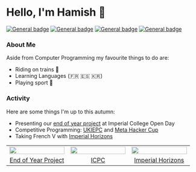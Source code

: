 # Hello, I'm Hamish 🙂
 [![General badge](https://img.shields.io/badge/Connect-With%20Me-3437eb?logo=linkedin)](https://uk.linkedin.com/in/hamish-starling-147859235)
 [![General badge](https://img.shields.io/badge/Compare-Streaks-0cb01d?logo=duolingo)](https://www.duolingo.com/u/215135135)
 [![General badge](https://img.shields.io/badge/Contact-Me-f00202?logo=gmail&labelColor=white)](mailto:hamishstarling@hotmail.co.uk)
 [![General badge](https://tinyurl.com/y4b24vw2)](https://open.kattis.com/users/hamish-starling)

### About Me
Aside from Computer Programming my favourite things to do are: 
- Riding on trains 🚈
- Learning Languages (🇫🇷 🇪🇸 🇰🇷)
- Playing sport 🤽

### Activity
Here are some things I'm up to this autumn:</p>
<ul>
	<li>Presenting our <a href="https://github.com/TomSmail/Lazarus">end of year project</a> at Imperial College Open Day</li>
	<li>Competitive Programming: <a href="http://ukiepc.info/2022/">UKIEPC</a> and <a href="https://www.facebook.com/codingcompetitions/hacker-cup/2022/round-2">Meta Hacker Cup</a></li>
	<li>Taking French V with <a href="https://www.imperial.ac.uk/horizons/">Imperial Horizons</a></li>
</ul>


<table>
	<tr>
		<td width="33%" style="text-align: center;">
			<img src="https://user-images.githubusercontent.com/67635582/249276890-810e3b11-ab37-4446-a492-1c53928f8bec.png" width=100% />
		</td>
		<td width="33%" style="text-align: center;">
			<img src="https://upload.wikimedia.org/wikipedia/en/1/1d/ICPC_International_Collegiate_Programming_Contest_logo%2C_Aug_2018.png" width=100% />
		</td>
		<td width="33%" style="text-align: center;">
			<img src="https://upload.wikimedia.org/wikipedia/commons/8/8e/Photo_of_the_Eiffel_Tower_taken_with_an_iPhone_13_Pro.jpg" width=100% />
		</td>
	</tr>
	<tr style="text-align: center;">
		<td align="center" width="33%"> <a href="https://github.com/TomSmail/Lazarus">End of Year Project</a></td>
		<td align="center" width="33%"> <a href="https://icpc.global/">ICPC</a></td>
		<td align="center" width="33%"> <a href="https://www.imperial.ac.uk/horizons/">Imperial Horizons</a></td>
	</tr>
</table>

<!--
#### Currently Reading
-->
<!--
**starswap/starswap** is a ✨ _special_ ✨ repository because its `README.md` (this file) appears on your GitHub profile.

Here are some ideas to get you started:

- 🔭 I’m currently working on ...
- 🌱 I’m currently learning ...
- 👯 I’m looking to collaborate on ...
- 🤔 I’m looking for help with ...
- 💬 Ask me about ...
- 📫 How to reach me: ...
- 😄 Pronouns: ...
- ⚡ Fun fact: ...
-->

